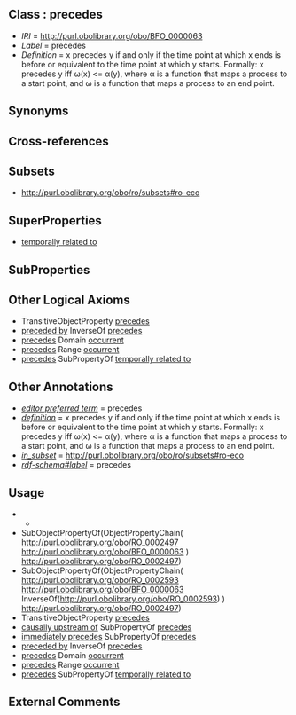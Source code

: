 
## Class : precedes

 * *IRI* = http://purl.obolibrary.org/obo/BFO_0000063
 * *Label* = precedes
 * *Definition* = x precedes y if and only if the time point at which x ends is before or equivalent to the time point at which y starts. Formally: x precedes y iff ω(x) <= α(y), where α is a function that maps a process to a start point, and ω is a function that maps a process to an end point.

## Synonyms


## Cross-references


## Subsets

 * http://purl.obolibrary.org/obo/ro/subsets#ro-eco

## SuperProperties

 * [temporally related to](../../RO/22/RO_0002222.md)

## SubProperties


## Other Logical Axioms

 * TransitiveObjectProperty [precedes](../../BFO/63/BFO_0000063.md)
 * [preceded by](../../BFO/62/BFO_0000062.md) InverseOf [precedes](../../BFO/63/BFO_0000063.md)
 * [precedes](../../BFO/63/BFO_0000063.md) Domain [occurrent](../../BFO/03/BFO_0000003.md)
 * [precedes](../../BFO/63/BFO_0000063.md) Range [occurrent](../../BFO/03/BFO_0000003.md)
 * [precedes](../../BFO/63/BFO_0000063.md) SubPropertyOf [temporally related to](../../RO/22/RO_0002222.md)

## Other Annotations

 * *[editor preferred term](../../IAO/11/IAO_0000111.md)* = precedes
 * *[definition](../../IAO/15/IAO_0000115.md)* = x precedes y if and only if the time point at which x ends is before or equivalent to the time point at which y starts. Formally: x precedes y iff ω(x) <= α(y), where α is a function that maps a process to a start point, and ω is a function that maps a process to an end point.
 * *[in_subset](../../et/oboInOwl#inSubset.md)* = http://purl.obolibrary.org/obo/ro/subsets#ro-eco
 * *[rdf-schema#label](../../el/rdf-schema#label.md)* = precedes

## Usage

 * -
 * SubObjectPropertyOf(ObjectPropertyChain( <http://purl.obolibrary.org/obo/RO_0002497> <http://purl.obolibrary.org/obo/BFO_0000063> ) <http://purl.obolibrary.org/obo/RO_0002497>)
 * SubObjectPropertyOf(ObjectPropertyChain( <http://purl.obolibrary.org/obo/RO_0002593> <http://purl.obolibrary.org/obo/BFO_0000063> InverseOf(<http://purl.obolibrary.org/obo/RO_0002593>) ) <http://purl.obolibrary.org/obo/RO_0002497>)
 * TransitiveObjectProperty [precedes](../../BFO/63/BFO_0000063.md)
 * [causally upstream of](../../RO/11/RO_0002411.md) SubPropertyOf [precedes](../../BFO/63/BFO_0000063.md)
 * [immediately precedes](../../RO/90/RO_0002090.md) SubPropertyOf [precedes](../../BFO/63/BFO_0000063.md)
 * [preceded by](../../BFO/62/BFO_0000062.md) InverseOf [precedes](../../BFO/63/BFO_0000063.md)
 * [precedes](../../BFO/63/BFO_0000063.md) Domain [occurrent](../../BFO/03/BFO_0000003.md)
 * [precedes](../../BFO/63/BFO_0000063.md) Range [occurrent](../../BFO/03/BFO_0000003.md)
 * [precedes](../../BFO/63/BFO_0000063.md) SubPropertyOf [temporally related to](../../RO/22/RO_0002222.md)

## External Comments

